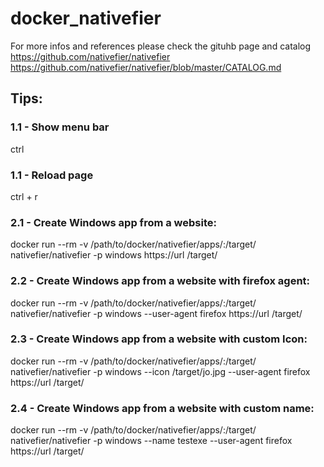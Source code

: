 # docker_nativefier
For more infos and references please check the gituhb page and catalog
https://github.com/nativefier/nativefier
https://github.com/nativefier/nativefier/blob/master/CATALOG.md

## Tips:

### 1.1 - Show menu bar
ctrl
### 1.1 - Reload page
ctrl + r  


### 2.1 - Create Windows app from a website:
docker run --rm -v /path/to/docker/nativefier/apps/:/target/ nativefier/nativefier -p windows https://url /target/  
### 2.2 - Create Windows app from a website with firefox agent:
docker run --rm -v /path/to/docker/nativefier/apps/:/target/ nativefier/nativefier -p windows --user-agent firefox https://url /target/  
### 2.3 - Create Windows app from a website with custom Icon:
docker run --rm -v /path/to/docker/nativefier/apps/:/target/ nativefier/nativefier -p windows --icon /target/jo.jpg --user-agent firefox https://url /target/  
### 2.4 - Create Windows app from a website with custom name:
docker run --rm -v /path/to/docker/nativefier/apps/:/target/ nativefier/nativefier -p windows --name testexe --user-agent firefox https://url /target/  

